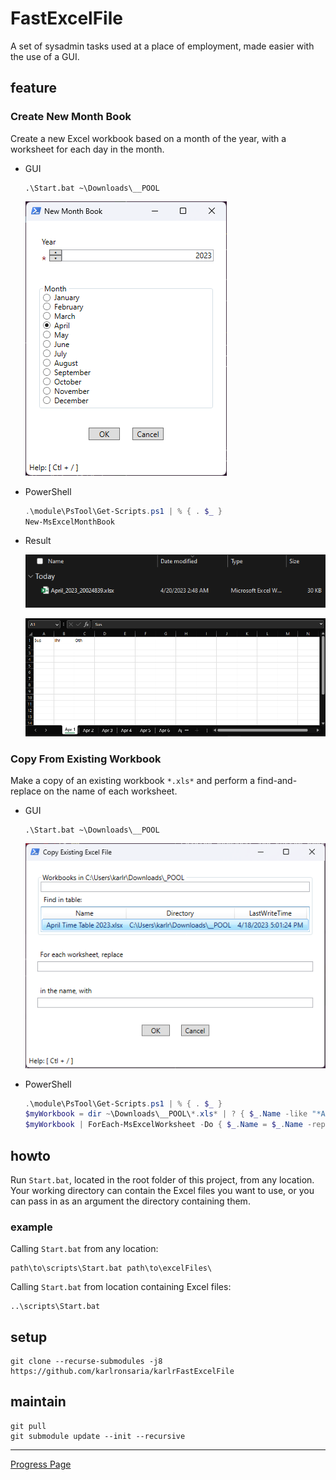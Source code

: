 # FastExcelFile

A set of sysadmin tasks used at a place of employment, made easier with the use of a GUI.

## feature

### Create New Month Book

Create a new Excel workbook based on a month of the year, with a worksheet for each day in the month.

- GUI

  ```dos
  .\Start.bat ~\Downloads\__POOL
  ```

  ![2023_04_20_024708](./res/2023_04_20_024708.png)

- PowerShell

  ```powershell
  .\module\PsTool\Get-Scripts.ps1 | % { . $_ }
  New-MsExcelMonthBook
  ```

- Result

  ![2023_04_20_025210](./res/2023_04_20_025210.png)

  ![2023_04_20_025311](./res/2023_04_20_025311.png)

### Copy From Existing Workbook

Make a copy of an existing workbook ``*.xls*`` and perform a find-and-replace on the name of each worksheet.

- GUI

  ```dos
  .\Start.bat ~\Downloads\__POOL
  ```

  ![2023_04_18_170229](./res/2023_04_18_170229.png)

- PowerShell

  ```powershell
  .\module\PsTool\Get-Scripts.ps1 | % { . $_ }
  $myWorkbook = dir ~\Downloads\__POOL\*.xls* | ? { $_.Name -like "*April*" }
  $myWorkbook | ForEach-MsExcelWorksheet -Do { $_.Name = $_.Name -replace "Apr", "Dec" }
  ```

## howto

Run ``Start.bat``, located in the root folder of this project, from any location. Your working directory can contain the Excel files you want to use, or you can pass in as an argument the directory containing them.

### example

Calling ``Start.bat`` from any location:

```dos
path\to\scripts\Start.bat path\to\excelFiles\
```

Calling ``Start.bat`` from location containing Excel files:

```dos
..\scripts\Start.bat
```

## setup

```dos
git clone --recurse-submodules -j8 https://github.com/karlronsaria/karlrFastExcelFile
```

## maintain

```dos
git pull
git submodule update --init --recursive
```

---
[Progress Page](./doc/todo.md)

